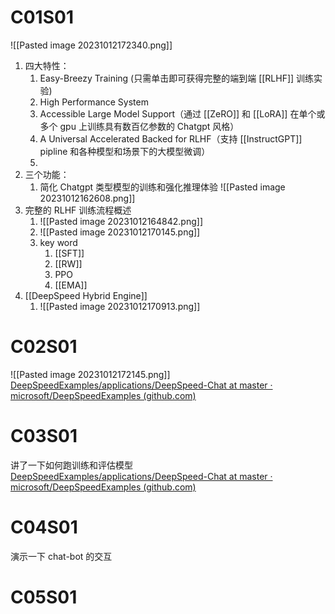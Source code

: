 
# C01S01
![[Pasted image 20231012172340.png]]
1. 四大特性：
	1. Easy-Breezy Training (只需单击即可获得完整的端到端 [[RLHF]] 训练实验) 
	2. High Performance System
	3. Accessible Large Model Support（通过 [[ZeRO]] 和 [[LoRA]] 在单个或多个 gpu 上训练具有数百亿参数的 Chatgpt 风格）
	4. A Universal Accelerated Backed for RLHF（支持 [[InstructGPT]] pipline 和各种模型和场景下的大模型微调）
	5. 
2. 三个功能：
	1. 简化 Chatgpt 类型模型的训练和强化推理体验 ![[Pasted image 20231012162608.png]]
3. 完整的 RLHF 训练流程概述
	1. ![[Pasted image 20231012164842.png]]
	2. ![[Pasted image 20231012170145.png]]
	3. key word
		1. [[SFT]]
		2. [[RW]]
		3. PPO
		4. [[EMA]]
4. [[DeepSpeed Hybrid Engine]]
	1. ![[Pasted image 20231012170913.png]]

# C02S01
![[Pasted image 20231012172145.png]]
[DeepSpeedExamples/applications/DeepSpeed-Chat at master · microsoft/DeepSpeedExamples (github.com)](https://github.com/microsoft/DeepSpeedExamples/tree/master/applications/DeepSpeed-Chat)

# C03S01
讲了一下如何跑训练和评估模型
[DeepSpeedExamples/applications/DeepSpeed-Chat at master · microsoft/DeepSpeedExamples (github.com)](https://github.com/microsoft/DeepSpeedExamples/tree/master/applications/DeepSpeed-Chat)

# C04S01
演示一下 chat-bot 的交互
# C05S01
